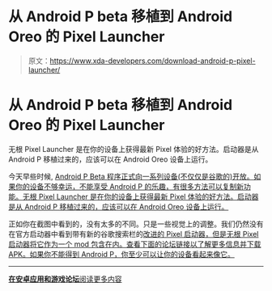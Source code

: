 # 从 Android P beta 移植到 Android Oreo 的 Pixel Launcher

> 原文：<https://www.xda-developers.com/download-android-p-pixel-launcher/>

# 从 Android P beta 移植到 Android Oreo 的 Pixel Launcher

无根 Pixel Launcher 是在你的设备上获得最新 Pixel 体验的好方法。启动器是从 Android P 移植过来的，应该可以在 Android Oreo 设备上运行。

今天早些时候, [Android P Beta 程序正式向一系列设备(不仅仅是谷歌的)开放。如果你的设备不够幸运，不能享受 Android P 的乐趣，有很多方法可以复制新功能。无根 Pixel Launcher 是在你的设备上获得最新 Pixel 体验的好方法。启动器是从 Android P 移植过来的，应该可以在 Android Oreo 设备上运行。](https://www.xda-developers.com/android-p-beta-program-is-now-available/)

正如你在截图中看到的，没有太多的不同。只是一些视觉上的调整。我们仍然没有在官方启动器中看到带有新的谷歌搜索栏的[改进的 Pixel 启动器，但是无根 Pixel 启动器将它作为一个 mod 包含在内。查看下面的论坛链接以了解更多信息并下载 APK。如果你不能得到 Android P，你至少可以让你的设备看起来像它。](https://www.xda-developers.com/google-pixel-launcher-search-bar-google-pixel-3/)

* * *

[**在安卓应用和游戏论坛**阅读更多内容](https://forum.xda-developers.com/android/apps-games/app-rootless-pixel-2-launcher-google-t3688393/post74145561#post74145561)